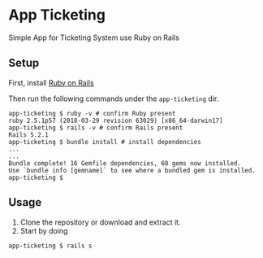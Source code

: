 # App Ticketing

Simple App for Ticketing System use Ruby on Rails

## Setup

First, install [Ruby on Rails](https://gorails.com/setup/ubuntu/16.04)

Then run the following commands under the `app-ticketing` dir.

```
app-ticketing $ ruby -v # confirm Ruby present
ruby 2.5.1p57 (2018-03-29 revision 63029) [x86_64-darwin17]
app-ticketing $ rails -v # confirm Rails present
Rails 5.2.1
app-ticketing $ bundle install # install dependencies
...
...
Bundle complete! 16 Gemfile dependencies, 68 gems now installed.
Use `bundle info [gemname]` to see where a bundled gem is installed.
app-ticketing $ 

```

## Usage

1. Clone the repository or download and extract it.
2. Start by doing 
```
app-ticketing $ rails s
```